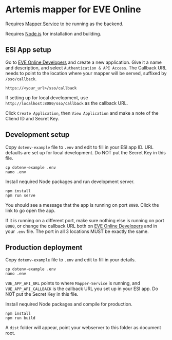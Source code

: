 # Artemis mapper for EVE Online
Requires [Mapper Service](https://github.com/project-blackbriar/EVEMapper-Service) to be running as the backend.

Requires [Node.js](https://nodejs.org/en/download/) for installation and building.

## ESI App setup
Go to [EVE Online Developers](https://developers.eveonline.com/applications) and create a new application. Give it a name and description, and select `Authentication & API Access`. The Callback URL needs to point to the location where your mapper will be served, suffixed by `/sso/callback`.

`https://<your_url>/sso/callback`

If setting up for local development, use `http://localhost:8080/sso/callback` as the callback URL.

Click `Create Application`, then `View Application` and make a note of the Cliend ID and Secret Key.

## Development setup
Copy `dotenv-example` file to `.env` and edit to fill in your ESI app ID. URL defaults are set up for local development. Do NOT put the Secret Key in this file.
```
cp dotenv-example .env
nano .env
```
Install nequired Node packages and run development server.
```
npm install
npm run serve
```
You should see a message that the app is running on port `8080`. Click the link to go open the app.

If it is running on a different port, make sure nothing else is running on port `8080`, or change the callback URL both on [EVE Online Developers](https://developers.eveonline.com/applications) and in your `.env` file. The port in all 3 locations MUST be exactly the same.

## Production deployment
Copy `dotenv-example` file to `.env` and edit to fill in your details.
```
cp dotenv-example .env
nano .env
```
`VUE_APP_API_URL` points to where `Mapper-Service` is running, and `VUE_APP_API_CALLBACK` is the callback URL you set up in your ESI app. Do NOT put the Secret Key in this file.

Install nequired Node packages and compile for production.
```
npm install
npm run build
```
A `dist` folder will appear, point your webserver to this folder as document root.

